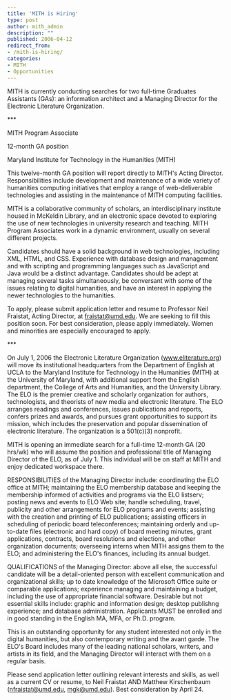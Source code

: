 ```yaml
---
title: 'MITH is Hiring'
type: post
author: mith_admin
description: ""
published: 2006-04-12
redirect_from: 
- /mith-is-hiring/
categories:
- MITH
- Opportunities
---
```

MITH is currently conducting searches for two full-time Graduates Assistants (GAs): an information architect and a Managing Director for the Electronic Literature Organization.

\*\*\*

MITH Program Associate

12-month GA position

Maryland Institute for Technology in the Humanities (MITH)

This twelve-month GA position will report directly to MITH's Acting Director. Responsibilities include development and maintenance of a wide variety of humanities computing initiatives that employ a range of web-deliverable technologies and assisting in the maintenance of MITH computing facilities.

MITH is a collaborative community of scholars, an interdisciplinary institute housed in McKeldin Library, and an electronic space devoted to exploring the use of new technologies in university research and teaching. MITH Program Associates work in a dynamic environment, usually on several different projects.

Candidates should have a solid background in web technologies, including XML, HTML, and CSS. Experience with database design and management and with scripting and programming languages such as JavaScript and Java would be a distinct advantage. Candidates should be adept at managing several tasks simultaneously, be conversant with some of the issues relating to digital humanities, and have an interest in applying the newer technologies to the humanities.

To apply, please submit application letter and resume to Professor Neil Fraistat, Acting Director, at fraistat@umd.edu. We are seeking to fill this position soon. For best consideration, please apply immediately. Women and minorities are especially encouraged to apply.

\*\*\*

On July 1, 2006 the Electronic Literature Organization (www.eliterature.org) will move its institutional headquarters from the Department of English at UCLA to the Maryland Institute for Technology in the Humanities (MITH) at the University of Maryland, with additional support from the English department, the College of Arts and Humanities, and the University Library. The ELO is the premier creative and scholarly organization for authors, technologists, and theorists of new media and electronic literature. The ELO arranges readings and conferences, issues publications and reports, confers prizes and awards, and pursues grant opportunities to support its mission, which includes the preservation and popular dissemination of electronic literature. The organization is a 501(c)(3) nonprofit.

MITH is opening an immediate search for a full-time 12-month GA (20 hrs/wk) who will assume the position and professional title of Managing Director of the ELO, as of July 1. This individual will be on staff at MITH and enjoy dedicated workspace there.

RESPONSIBILITIES of the Managing Director include: coordinating the ELO office at MITH; maintaining the ELO membership database and keeping the membership informed of activities and programs via the ELO listserv; posting news and events to ELO Web site; handle scheduling, travel, publicity and other arrangements for ELO programs and events; assisting with the creation and printing of ELO publications; assisting officers in scheduling of periodic board teleconferences; maintaining orderly and up-to-date files (electronic and hard copy) of board meeting minutes, grant applications, contracts, board resolutions and elections, and other organization documents; overseeing interns when MITH assigns them to the ELO; and administering the ELO's finances, including its annual budget.

QUALIFICATIONS of the Managing Director: above all else, the successful candidate will be a detail-oriented person with excellent communication and organizational skills; up to date knowledge of the Microsoft Office suite or comparable applications; experience managing and maintaining a budget, including the use of appropriate financial software. Desirable but not essential skills include: graphic and information design; desktop publishng experience; and database administration. Applicants MUST be enrolled and in good standing in the English MA, MFA, or Ph.D. program.

This is an outstanding opportunity for any student interested not only in the digital humanities, but also contemporary writing and the avant garde. The ELO's Board includes many of the leading national scholars, writers, and artists in its field, and the Managing Director will interact with them on a regular basis.

Please send application letter outlining relevant interests and skills, as well as a current CV or resume, to Neil Fraistat AND Matthew Kirschenbaum (nfraistat@umd.edu, mgk@umd.edu). Best consideration by April 24.
